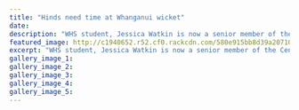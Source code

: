 ```yaml
---
title: "Hinds need time at Whanganui wicket"
date: 
description: "WHS student, Jessica Watkin is now a senior member of the Central District Hinds, although she and her team mates struggled for runs against the Wellington Blaze at the weekend..."
featured_image: http://c1940652.r52.cf0.rackcdn.com/580e915bb8d39a2071002fee/Jess-Watkins-sen-member-Central-Dist-Hinds-Oct-2016-Chron.jpg
excerpt: "WHS student, Jessica Watkin is now a senior member of the Central District Hinds, although she and her team mates struggled for runs against the Wellington Blaze at the weekend..."
gallery_image_1: 
gallery_image_2: 
gallery_image_3: 
gallery_image_4: 
gallery_image_5: 
---
```

